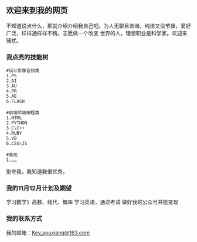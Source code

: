 ## 欢迎来到我的网页

   不知道说点什么，那就介绍介绍我自己吧。为人无聊且诙谐，纯洁又没节操，爱好广泛，样样通样样不精。志愿做一个改变
世界的人，理想职业是科学家。欢迎来骚扰。

### 我点亮的技能树

   

```
#设计影像音频类
1.PS
2.AI
3.AU
4.PR
5.AE
6.FLASH

#前端后端编程类
1.HTML
2.PYTHON
3.C\C++
4.RUBY
5.VB
6.CSS\JS

#其他
1.……
```

别夸我，我知道我很优秀，

### 我的11月12月计划及期望

   学习数学》高数、线代、概率
   学习英语，通过考试
   做好我的公众号并能变现

### 我的联系方式

我的邮箱：Key_youxiang@163.com
